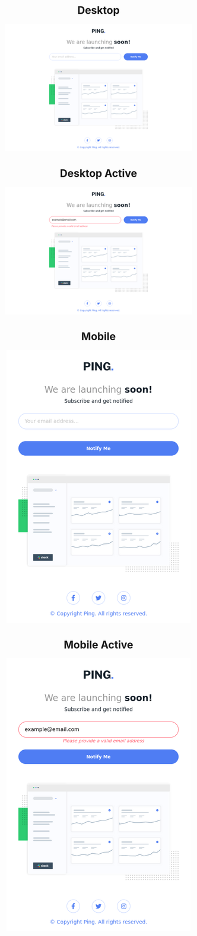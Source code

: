 <div style="text-align: center">
    <h1>Desktop</h1>
    <img src="screenshot/desktop.png"/>
</div>
<div style="text-align: center">
    <h1>Desktop Active</h1>
    <img src="screenshot/desktop_active.png"/>
</div>
<div style="text-align: center">
    <h1>Mobile</h1>
    <img src="screenshot/mobile.png"/>
</div>
<div style="text-align: center">
    <h1>Mobile Active</h1>
    <img src="screenshot/mobile_active.png"/>
</div>
